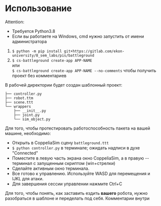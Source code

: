# Использование

Attention:
* Требуется Python3.8
* Если вы работаете на Windows, cmd нужно запустить от имени администратора

1. `$ python -m pip install git+https://gitlab.com/ekon-university/8_sem_labs/pis/battleground`
1. `$ cs-battleground create-app APP-NAME`  
   или  
   `$ cs-battleground create-app APP-NAME --no-comments`
   чтобы получить проект без комментариев

В рабочей директории будет создан шаблонный проект:

```
├── controller.py
├── robot.ttm
├── scene.ttt
└── wrappers
    ├── __init__.py
    ├── joint.py
    └── sim_object.py
```

Для того, чтобы протестировать работоспособность пакета на вашей машине, необходимо:

* Открыть в CoppeliaSim сцену `battleground.ttt`
* `$ python controller.py` в терминале; ожидать надписи в духе "Connected"
* Поместите в левую часть экрана окно CoppeliaSim, а в правую -- терминал с запущенным скриптом (win+стрелки)
* Сделайте активным окно терминала.
* Все готово к управлению. Используйте WASD для перемещения и IJKL для атаки.
* Для завершения сессии управлении нажмите Ctrl+C

Для того, чтобы понять, как заставить ездить **вашего** робота, нужно разобраться в шаблоне и переделать под себя.
Комментарии внутри


